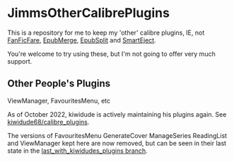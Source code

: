 # JimmsOtherCalibrePlugins

This is a repository for me to keep my 'other' calibre plugins, IE, not
[FanFicFare](../../../FanFicFare), [EpubMerge](../../../EpubMerge), [EpubSplit](../../../EpubSplit) and [SmartEject](../../../SmartEject).

You're welcome to try using these, but I'm not going to offer very much support.

## Other People's Plugins

ViewManager, FavouritesMenu, etc

As of October 2022, kiwidude is actively maintaining his plugins again.  See [kiwidude68/calibre_plugins](https://github.com/kiwidude68/calibre_plugins).

The versions of FavouritesMenu GenerateCover ManageSeries ReadingList and ViewManager kept here are now removed, but can be seen in their last state in the [last_with_kiwidudes_plugins branch](https://github.com/JimmXinu/JimmsOtherCalibrePlugins/tree/last_with_kiwidudes_plugins).


